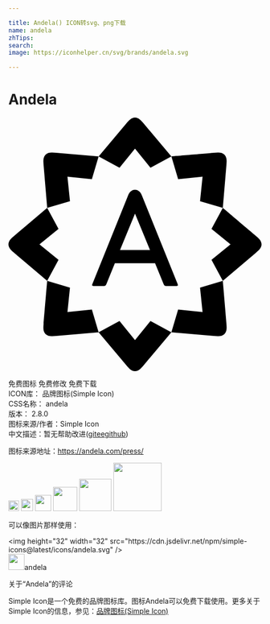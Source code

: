 ```yaml
---

title: Andela() ICON转svg、png下载
name: andela
zhTips: 
search: 
image: https://iconhelper.cn/svg/brands/andela.svg

---
```


# Andela  <small style="font-size: 60%;font-weight: 100"></small>

<div id="svg" class="svg-wrap">
<svg role="img" viewBox="0 0 24 24" xmlns="http://www.w3.org/2000/svg"><title>Andela icon</title><path d="M18.166 7.911l.24-2.315-2.316.238-.64-2.16c0-.001 3.664-.308 4.04-.341.37-.03.727-.071.992.18v-.001a.106.106 0 01.003.003l.003.003c.25.266.208.623.178.991l-.339 4.042zM5.834 16.09l-.238 2.315 2.315-.238.64 2.16-4.04.34c-.37.03-.728.072-.993-.179l-.003-.002-.004-.003h.001c-.25-.265-.208-.623-.177-.993.03-.376.338-4.04.338-4.04zm13.418-2.62L21.058 12l-1.806-1.468 1.075-1.981s2.808 2.374 3.098 2.616c.281.241.564.464.574.829H24V12a.01.01 0 000 .004c-.01.365-.294.588-.576.827l-3.097 2.618zM4.749 10.532L2.943 12l1.806 1.468-1.076 1.981-3.096-2.617c-.283-.24-.566-.464-.576-.829V12L0 11.995h.001c.01-.364.293-.587.576-.827L3.673 8.55zm11.34 7.634l2.316.24-.239-2.316 2.161-.64.34 4.04c.03.37.071.727-.18.992h.001a.012.012 0 00-.003.003l-.003.003c-.265.25-.623.208-.991.178l-4.042-.34zM7.911 5.834l-2.315-.238.239 2.315-2.162.64-.338-4.04c-.031-.37-.073-.728.178-.993 0-.002.002-.003.002-.003l.003-.004.001.001c.265-.25.622-.208.993-.178l4.04.339zm2.62 13.418L12 21.058l1.468-1.806 1.981 1.075-2.616 3.098c-.241.281-.464.564-.829.574V24H12h-.004c-.365-.01-.588-.294-.827-.575L8.55 20.327zm2.937-14.503L12 2.943 10.532 4.75l-1.98-1.076L11.167.577c.24-.284.464-.566.829-.576h.008c.364.01.587.292.827.576l2.617 3.096zm-1.466 7.785H10.58L12 9.09v.003-.003l.002.003v-.003l1.42 3.445zm3.967 3.04l-3.302-8.17c-.073-.213-.263-.575-.668-.575-.404 0-.593.362-.667.575l-3.3 8.17c0 .005-.127.277-.102.312.025.035.067.053.121.053h1.013c.1 0 .169-.052.218-.167l.81-1.986h3.811l.816 1.986c.048.115.117.167.218.167h1.013c.053 0 .096-.018.12-.053.026-.035-.101-.307-.101-.311Z"/></svg>
</div>
<detail full-name='andela'></detail>

<div class="detail-page">
<p>
<span><span class="badge-success badge">免费图标</span> <span class="badge-success badge">免费修改</span>  <span class="badge-success badge">免费下载</span> </span>
<br/>
<span>
ICON库：
<span class="badge-secondary badge">品牌图标(Simple Icon)</span> 
</span>
<br/>
<span>
CSS名称：
<span class="badge-secondary badge">andela</span> 
</span>

<br/>
<span>
版本：
<span class="badge-secondary badge">2.8.0</span> 
</span>
<br/>
<span>图标来源/作者：<span class="badge-light badge">Simple Icon</span></span> 
<br/>
<span class="zh-detail">中文描述：暂无<span class="help-link"><span>帮助改进</span>(<a href="https://gitee.com/liuwave/icon-helper/edit/master/json/brands/andela.json" target="_blank" rel="noopener noreferrer">gitee</a><a href="https://github.com/liuwave/icon-helper/edit/master/json/brands/andela.json" target="_blank" rel="noopener noreferrer">github</a></span>)</span><br/>
</p>
</div><div class="description description alert alert-light"><p>图标来源地址：<a href="https://andela.com/press/" target="_blank" rel="noopener noreferrer">https://andela.com/press/</a></p></div>
<div class="alert alert-dark">
<img height="21" width="21" src="https://cdn.jsdelivr.net/npm/simple-icons@latest/icons/andela.svg" />
<img height="24" width="24" src="https://cdn.jsdelivr.net/npm/simple-icons@latest/icons/andela.svg" />
<img height="32" width="32" src="https://cdn.jsdelivr.net/npm/simple-icons@latest/icons/andela.svg" />
<img height="48" width="48" src="https://cdn.jsdelivr.net/npm/simple-icons@latest/icons/andela.svg" />
<img height="64" width="64" src="https://cdn.jsdelivr.net/npm/simple-icons@latest/icons/andela.svg" />
<img height="96" width="96" src="https://cdn.jsdelivr.net/npm/simple-icons@latest/icons/andela.svg" />

</div>
<div>
  <p>可以像图片那样使用：    
  </p>
  <div class="alert alert-primary" style="font-size: 14px">
    &lt;img height="32" width="32" src="https://cdn.jsdelivr.net/npm/simple-icons@latest/icons/andela.svg" /&gt;
    <copy-btn content='<img height="32" width="32" src="https://cdn.jsdelivr.net/npm/simple-icons@latest/icons/andela.svg" />'></copy-btn>
  </div>
  <div class="alert alert-secondary">
    <img height="32" width="32" src="https://cdn.jsdelivr.net/npm/simple-icons@latest/icons/andela.svg" />andela
    <copy-btn content="andela" btn-title="复制图标名称"></copy-btn>
  </div>
</div>

<Vssue title="关于“Andela”的评论" >关于“Andela”的评论</Vssue>


<div><p>Simple Icon是一个免费的品牌图标库。图标Andela可以免费下载使用。更多关于  Simple Icon的信息，参见：<a target="_blank" href="https://iconhelper.cn/brands.html">品牌图标(Simple Icon)</a>
</p></div>
